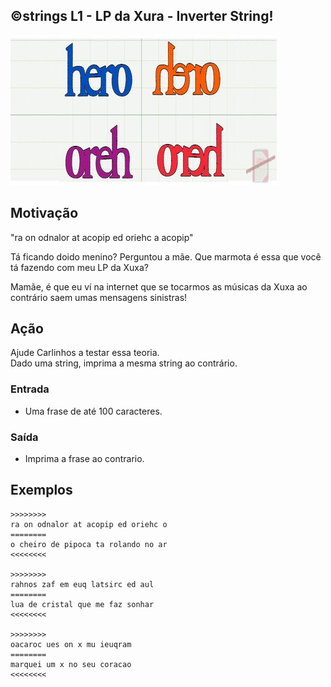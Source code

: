 ## ©strings L1 - LP da Xura - Inverter String!


![](__capa.jpg)

## Motivação

"ra on odnalor at acopip ed oriehc a acopip"

Tá ficando doido menino? Perguntou a mãe. Que marmota é essa que você tá fazendo com meu LP da Xuxa?

Mamãe, é que eu ví na internet que se tocarmos as músicas da Xuxa ao contrário saem umas mensagens sinistras!

## Ação

Ajude Carlinhos a testar essa teoria.  
Dado uma string, imprima a mesma string ao contrário.

### Entrada

*   Uma frase de até 100 caracteres.

### Saída

*   Imprima a frase ao contrario.

## Exemplos

```
>>>>>>>>
ra on odnalor at acopip ed oriehc o
========
o cheiro de pipoca ta rolando no ar
<<<<<<<<

>>>>>>>>
rahnos zaf em euq latsirc ed aul
========
lua de cristal que me faz sonhar
<<<<<<<<

>>>>>>>>
oacaroc ues on x mu ieuqram
========
marquei um x no seu coracao
<<<<<<<<
```

#
